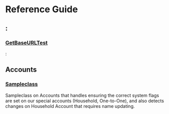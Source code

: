 # Reference Guide

## :

### [GetBaseURLTest](GetBaseURLTest.md)

:

## Accounts

### [Sampleclass](accounts/Sampleclass.md)

Sampleclass on Accounts that handles ensuring the correct system flags are set on 
our special accounts (Household, One-to-One), and also detects changes on Household Account that requires 
name updating.